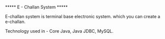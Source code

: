  ***** E - Challan System *****

 E-challan system is terminal base electronic system. which you can create a e-challan. 

 Technology used in - Core Java, Java JDBC, MySQL.
 
